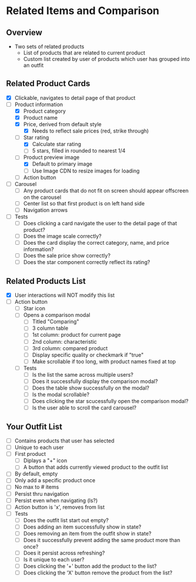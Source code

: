 # Related Items and Comparison
## Overview
- Two sets of related products
  - List of products that are related to current product
  - Custom list created by user of products which user has grouped into an outfit

## Related Product Cards
- [x] Clickable, navigates to detail page of that product
- [ ] Product information
  - [x] Product category
  - [x] Product name
  - [x] Price, derived from default style
    - [x] Needs to reflect sale prices (red, strike through)
  - [ ] Star rating
    - [x] Calculate star rating
    - [ ] 5 stars, filled in rounded to nearest 1/4
  - [ ] Product preview image
    - [x] Default to primary image
    - [ ] Use Image CDN to resize images for loading
  - [ ] Action button
- [ ] Carousel
  - [ ] Any product cards that do not fit on screen should appear offscreen on the carousel
  - [ ] Center list so that first product is on left hand side
  - [ ] Navigation arrows
- [ ] Tests
  - [ ] Does clicking a card navigate the user to the detail page of that product?
  - [ ] Does the image scale correctly?
  - [ ] Does the card display the correct category, name, and price information?
  - [ ] Does the sale price show correctly?
  - [ ] Does the star component correctly reflect its rating?

## Related Products List
- [x] User interactions will NOT modify this list
- [ ] Action button
  - [ ] Star icon
  - [ ] Opens a comparison modal
    - [ ] Titled "Comparing"
    - [ ] 3 column table
    - [ ] 1st column: product for current page
    - [ ] 2nd column: characteristic
    - [ ] 3rd column: compared product
    - [ ] Display specific quality or checkmark if "true"
    - [ ] Make scrollable if too long, with product names fixed at top
  - [ ] Tests
    - [ ] Is the list the same across multiple users?
    - [ ] Does it successfully display the comparison modal?
    - [ ] Does the table show successfully on the modal?
    - [ ] Is the modal scrollable?
    - [ ] Does clicking the star scucessfully open the comparison modal?
    - [ ] Is the user able to scroll the card carousel?

## Your Outfit List
- [ ] Contains products that user has selected
- [ ] Unique to each user
- [ ] First product
  - [ ] Diplays a "+" icon
  - [ ] A button that adds currently viewed product to the outfit list
- [ ] By default, empty
- [ ] Only add a specific product once
- [ ] No max to # items
- [ ] Persist thru navigation
- [ ] Persist even when navigating (ls?)
- [ ] Action button is 'x', removes from list
- [ ] Tests
  - [ ] Does the outfit list start out empty?
  - [ ] Does adding an item successfully show in state?
  - [ ] Does removing an item from the outfit show in state?
  - [ ] Does it successfully prevent adding the same product more than once?
  - [ ] Does it persist across refreshing?
  - [ ] Is it unique to each user?
  - [ ] Does clicking the '+' button add the product to the list?
  - [ ] Does clicking the 'X' button remove the product from the list?